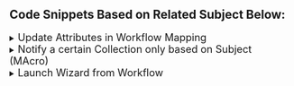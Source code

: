 ## Code Snippets Based on Related Subject Below: 


<details>
<summary> <font size="4"> Update Attributes in Workflow Mapping </font> 
</summary>

```vb 
[MappingSet]
MappingAttribute=~9YMdeRRdInwI[Organizational Process Status]  
Mapping1=~9WMdiSRdIT(I[Organizational Process Status 1 - Update in Progress],~TWMd57RdILdF[Update in Progress] 
Mapping2=~9WMdiSRdIT(I[Organizational Process Status 1 - Update in Progress],~TWMd57RdILdF[Update in Progress]   
```
</details>



<details>
<summary> <font size="4"> Notify a certain Collection only based on Subject (MAcro) </font> 
</summary>

```vb 
    'First Set action to send notificationn and in recepients use :
        ' [@Macro=~Yc3Yinv)Yrs2[Head of BU as Recipient],Function=LocateHeadofBU@]
    ' Head of BU as Recepient Macro Implementation
Option Explicit
Function LocateHeadofBU (workflowStatusInstance As MegaObject) As MegaCollection

	Dim mgRoot : Set mgRoot = workflowStatusInstance.getRoot
	Dim workflowInstanceBase: Set workflowInstanceBase= workflowStatusInstance.getCollection("~txc2pUYqJjKD[Workflow Instance Base]").item(1)
	Dim Wfsubject: Set Wfsubject = workflowInstanceBase.getCollection("~rvc2AGYqJXdC[Subject]").item(1)
	Dim subject: Set subject = mgRoot.getObjectFromId(Wfsubject.getID)

	Dim owner
	Set owner = subject.getCollection("~dh27ejV)YDD3[Org-Process Owner]").item(1)

if owner.exists then 
	Dim company,HeadofBU
	Set company = owner.getCollection("~pGAOnKt)YH09[Company]").item(1)

	if company.exists then
		Set HeadofBU = company.getCollection("~pMiU4He)YHDU[Head of BU]")
		Set LocateHeadofBU = HeadofBU
	End if 

End if 
End Function
```
</details>



<details>
<summary> <font size="4">Launch Wizard from Workflow </font> 
</summary>

```vb 
Option Explicit

Sub SetWizardParameters(Root,objWorkflowSubject)

  Dim objWizard
  Dim subj
  subj = objWorkflowSubject

  Set objWizard = subj.CallMethod("~AfLYxbu47b00[WizardRun]", "~8O0vz2FuYfG9[Connect Deliverables to Gate]")

  objWizard.Run
 
End Sub  

Function ExecuteAction(objWorkflowContextAction, strParameter)

  ' Initializing variables
  Dim mgRoot
  Set mgRoot = objWorkflowContextAction.GetRoot

  Dim mgobjWorkflowSubject
  Set mgobjWorkflowSubject = objWorkflowContextAction.GetWorkflowSubject

  Call SetWizardParameters(mgRoot,mgobjWorkflowSubject)

  ExecuteAction= ""

End Function


```
</details>